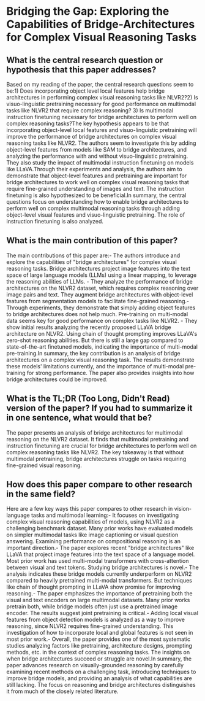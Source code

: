 # Bridging the Gap: Exploring the Capabilities of Bridge-Architectures for   Complex Visual Reasoning Tasks

## What is the central research question or hypothesis that this paper addresses?

Based on my reading of the paper, the central research questions seem to be:1) Does incorporating object level local features help bridge architectures in performing complex visual reasoning tasks like NLVR2?2) Is visuo-linguistic pretraining necessary for good performance on multimodal tasks like NLVR2 that require complex reasoning? 3) Is multimodal instruction finetuning necessary for bridge architectures to perform well on complex reasoning tasks?The key hypothesis appears to be that incorporating object-level local features and visuo-linguistic pretraining will improve the performance of bridge architectures on complex visual reasoning tasks like NLVR2. The authors seem to investigate this by adding object-level features from models like SAM to bridge architectures, and analyzing the performance with and without visuo-linguistic pretraining. They also study the impact of multimodal instruction finetuning on models like LLaVA.Through their experiments and analysis, the authors aim to demonstrate that object-level features and pretraining are important for bridge architectures to work well on complex visual reasoning tasks that require fine-grained understanding of images and text. The instruction finetuning is also hypothesized to be beneficial.In summary, the central questions focus on understanding how to enable bridge architectures to perform well on complex multimodal reasoning tasks through adding object-level visual features and visuo-linguistic pretraining. The role of instruction finetuning is also analyzed.


## What is the main contribution of this paper?

The main contributions of this paper are:- The authors introduce and explore the capabilities of "bridge architectures" for complex visual reasoning tasks. Bridge architectures project image features into the text space of large language models (LLMs) using a linear mapping, to leverage the reasoning abilities of LLMs. - They analyze the performance of bridge architectures on the NLVR2 dataset, which requires complex reasoning over image pairs and text. They augment bridge architectures with object-level features from segmentation models to facilitate fine-grained reasoning.- Through experiments, they demonstrate that simply adding object features to bridge architectures does not help much. Pre-training on multi-modal data seems key for good performance on complex tasks like NLVR2. - They show initial results analyzing the recently proposed LLaVA bridge architecture on NLVR2. Using chain of thought prompting improves LLaVA's zero-shot reasoning abilities. But there is still a large gap compared to state-of-the-art finetuned models, indicating the importance of multi-modal pre-training.In summary, the key contribution is an analysis of bridge architectures on a complex visual reasoning task. The results demonstrate these models' limitations currently, and the importance of multi-modal pre-training for strong performance. The paper also provides insights into how bridge architectures could be improved.


## What is the TL;DR (Too Long, Didn't Read) version of the paper? If you had to summarize it in one sentence, what would that be?

The paper presents an analysis of bridge architectures for multimodal reasoning on the NLVR2 dataset. It finds that multimodal pretraining and instruction finetuning are crucial for bridge architectures to perform well on complex reasoning tasks like NLVR2. The key takeaway is that without multimodal pretraining, bridge architectures struggle on tasks requiring fine-grained visual reasoning.


## How does this paper compare to other research in the same field?

Here are a few key ways this paper compares to other research in vision-language tasks and multimodal learning:- It focuses on investigating complex visual reasoning capabilities of models, using NLVR2 as a challenging benchmark dataset. Many prior works have evaluated models on simpler multimodal tasks like image captioning or visual question answering. Examining performance on compositional reasoning is an important direction.- The paper explores recent "bridge architectures" like LLaVA that project image features into the text space of a language model. Most prior work has used multi-modal transformers with cross-attention between visual and text tokens. Studying bridge architectures is novel.- The analysis indicates these bridge models currently underperform on NLVR2 compared to heavily pretrained multi-modal transformers. But techniques like chain of thought prompting in LLaVA show promise for improving reasoning.- The paper emphasizes the importance of pretraining both the visual and text encoders on large multimodal datasets. Many prior works pretrain both, while bridge models often just use a pretrained image encoder. The results suggest joint pretraining is critical.- Adding local visual features from object detection models is analyzed as a way to improve reasoning, since NLVR2 requires fine-grained understanding. This investigation of how to incorporate local and global features is not seen in most prior work.- Overall, the paper provides one of the most systematic studies analyzing factors like pretraining, architecture designs, prompting methods, etc. in the context of complex reasoning tasks. The insights on when bridge architectures succeed or struggle are novel.In summary, the paper advances research on visually-grounded reasoning by carefully examining recent methods on a challenging task, introducing techniques to improve bridge models, and providing an analysis of what capabilities are still lacking. The focus on reasoning and bridge architectures distinguishes it from much of the closely related literature.
